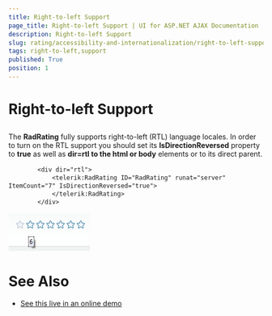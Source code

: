 ```yaml
---
title: Right-to-left Support
page_title: Right-to-left Support | UI for ASP.NET AJAX Documentation
description: Right-to-left Support
slug: rating/accessibility-and-internationalization/right-to-left-support
tags: right-to-left,support
published: True
position: 1
---
```


# Right-to-left Support



## 

The __RadRating__ fully supports right-to-left (RTL) language locales. In order to turn on the RTL support you should set its __IsDirectionReversed__ property to __true__ as well as __dir=rtl to the html or body__ elements or to its direct parent.

````ASPNET
	    <div dir="rtl">
	        <telerik:RadRating ID="RadRating" runat="server" ItemCount="7" IsDirectionReversed="true">
	        </telerik:RadRating>
	    </div>
````

![radrating-rtl-screenshot](images/radrating-rtl-screenshot.png)

# See Also

 * [See this live in an online demo](http://demos.telerik.com/aspnet-ajax/rating/examples/righttoleft/defaultcs.aspx)
